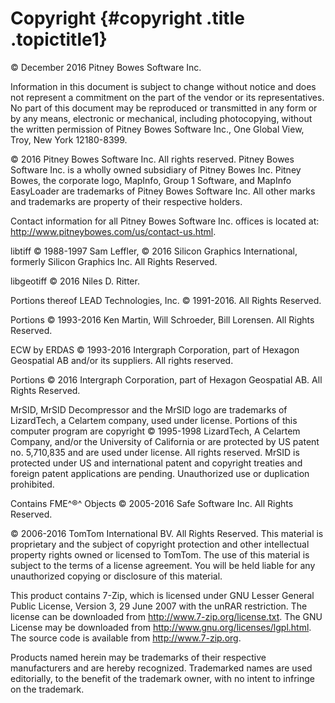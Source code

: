 Copyright {#copyright .title .topictitle1}
=========

<div class="body">

© December 2016 Pitney Bowes Software Inc.

Information in this document is subject to change without notice and does not represent a commitment on the part of the vendor or its representatives. No part of this document may be reproduced or transmitted in any form or by any means, electronic or mechanical, including photocopying, without the written permission of Pitney Bowes Software Inc., One Global View, Troy, New York 12180-8399.

© 2016 Pitney Bowes Software Inc. All rights reserved. Pitney Bowes Software Inc. is a wholly owned subsidiary of Pitney Bowes Inc. Pitney Bowes, the corporate logo, MapInfo, Group 1 Software, and <span class="keyword">MapInfo EasyLoader</span> are trademarks of Pitney Bowes Software Inc. All other marks and trademarks are property of their respective holders.

Contact information for all Pitney Bowes Software Inc. offices is located at: <http://www.pitneybowes.com/us/contact-us.html>.

libtiff © 1988-1997 Sam Leffler, © 2016 Silicon Graphics International, formerly Silicon Graphics Inc. All Rights Reserved.

libgeotiff © 2016 Niles D. Ritter.

Portions thereof LEAD Technologies, Inc. © 1991-2016. All Rights Reserved.

Portions © 1993-2016 Ken Martin, Will Schroeder, Bill Lorensen. All Rights Reserved.

ECW by ERDAS © 1993-2016 Intergraph Corporation, part of Hexagon Geospatial AB and/or its suppliers. All rights reserved.

Portions © 2016 Intergraph Corporation, part of Hexagon Geospatial AB. All Rights Reserved.

MrSID, MrSID Decompressor and the MrSID logo are trademarks of LizardTech, a Celartem company, used under license. Portions of this computer program are copyright © 1995-1998 LizardTech, A Celartem Company, and/or the University of California or are protected by US patent no. 5,710,835 and are used under license. All rights reserved. MrSID is protected under US and international patent and copyright treaties and foreign patent applications are pending. Unauthorized use or duplication prohibited.

Contains FME^®^ Objects © 2005-2016 Safe Software Inc. All Rights Reserved.

© 2006-2016 TomTom International BV. All Rights Reserved. This material is proprietary and the subject of copyright protection and other intellectual property rights owned or licensed to TomTom. The use of this material is subject to the terms of a license agreement. You will be held liable for any unauthorized copying or disclosure of this material.

This product contains 7-Zip, which is licensed under GNU Lesser General Public License, Version 3, 29 June 2007 with the unRAR restriction. The license can be downloaded from <http://www.7-zip.org/license.txt>. The GNU License may be downloaded from <http://www.gnu.org/licenses/lgpl.html>. The source code is available from <http://www.7-zip.org>.

Products named herein may be trademarks of their respective manufacturers and are hereby recognized. Trademarked names are used editorially, to the benefit of the trademark owner, with no intent to infringe on the trademark.

</div>
